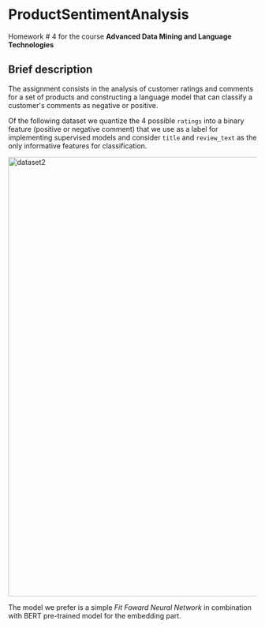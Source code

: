 # ProductSentimentAnalysis
Homework # 4 for the course **Advanced Data Mining and Language Technologies**

## Brief description
The assignment consists in the analysis of customer ratings and comments for a set of products and constructing a language model that can classify a customer's comments as negative or positive.

Of the following dataset we quantize the 4 possible `ratings` into a binary feature (positive or negative comment) that we use as a label for implementing supervised models and consider `title` and `review_text` as the only informative features for classification. 

<img width="891" alt="dataset2" src="https://github.com/Engrima18/ProductSentimentAnalysis/assets/93355495/6f2f185b-05f2-41ec-ada4-f6672376d972">



The model we prefer is a simple _Fit Foward Neural Network_ in combination with BERT pre-trained model for the embedding part.


